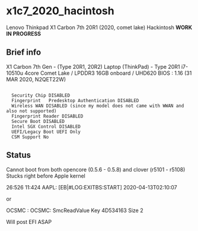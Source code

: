 # x1c7_2020_hacintosh
Lenovo Thinkpad X1 Carbon 7th 20R1 (2020, comet lake) Hackintosh
**WORK IN PROGRESS**

## Brief info
X1 Carbon 7th Gen - (Type 20R1, 20R2) Laptop (ThinkPad) - Type 20R1 
i7-10510u 4core Comet Lake / LPDDR3 16GB onboard / UHD620
BIOS : 1.16 (31 MAR 2020, N2QET22W)

<pre><code>
  Security Chip DISABLED
  Fingerprint 	Predesktop Authentication DISABLED
  Wireless WAN DISABLED (since my model does not came with WWAN and also not supported)
  Fingerprint Reader DISABLED
  Secure Boot DISABLED
  Intel SGX Control DISABLED
  UEFI/Legacy Boot UEFI Only
  CSM Support No
</code></pre>

## Status
Cannot boot from both opencore (0.5.6 - 0.5.8) and clover (r5101 - r5108)
Stucks right before Apple kernel

  26:526 11:424 AAPL: [EB|#LOG:EXITBS:START] 2020-04-13T02:10:07

or

  OCSMC : OCSMC: SmcReadValue Key 4D534163 Size 2


Will post EFI ASAP
